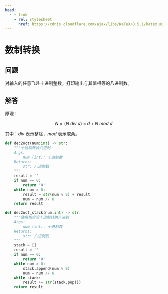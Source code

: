 ```yaml
---
head:
  - - link
    - rel: stylesheet
      href: https://cdnjs.cloudflare.com/ajax/libs/KaTeX/0.5.1/katex.min.css
---
```


# 数制转换

## 问题

对输入的任意飞赴十进制整数，打印输出与其值相等的八进制数。

## 解答

原理：

$$
N = (N\ div\ d) \times d + N\ mod\ d
$$

其中：$div$ 表示整除，$mod$ 表示取余。

```python
def dec2oct(num:int) -> str:
    """十进制转换八进制
    Args:
        num (int): 十进制数
    Returns:
        str: 八进制数
    """
    result = ''
    if num == 0:
        return '0'
    while num > 0:
        result = str(num % 8) + result
        num = num // 8
    return result

def dec2oct_stack(num:int) -> str:
    """使用栈实现十进制转换八进制
    Args:
        num (int): 十进制数
    Returns:
        str: 八进制数
    """
    stack = []
    result = ''
    if num == 0:
        return '0'
    while num > 0:
        stack.append(num % 8)
        num = num // 8
    while stack:
        result += str(stack.pop())
    return result
```